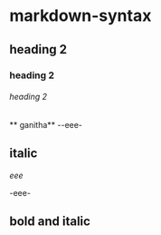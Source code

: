 # markdown-syntax
## heading 2
### heading 2
###### heading 2
** ganitha**
--eee-
## italic
*eee*

-eee-
## bold and italic
